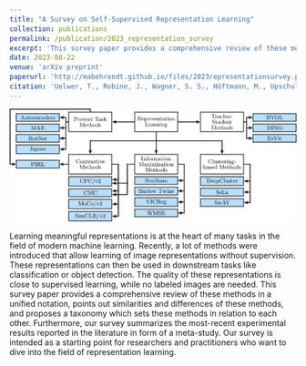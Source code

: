 ```yaml
---
title: "A Survey on Self-Supervised Representation Learning"
collection: publications
permalink: /publication/2023_representation_survey
excerpt: 'This survey paper provides a comprehensive review of these methods in a unified notation, points out similarities and differences of these methods, and proposes a taxonomy which sets these methods in relation to each other. Furthermore, our survey summarizes the most-recent experimental results reported in the literature in form of a meta-study. Our survey is intended as a starting point for researchers and practitioners who want to dive into the field of representation learning.'
date: 2023-08-22
venue: 'arXiv preprint'
paperurl: 'http://mabehrendt.github.io/files/2023representationsurvey.pdf'
citation: 'Uelwer, T., Robine, J., Wagner, S. S., Höftmann, M., Upschulte, E., Konietzny, S., Behrendt, M. and Harmeling, S. (2023). &quot;A Survey on Self-Supervised Representation Learning.&quot; In <i>arXiv preprint.</i>'
---
```

![Survey Overview](../images/paper_teaser/survey_teaser.png)

Learning meaningful representations is at the heart of many tasks in the field of modern machine learning. Recently, a lot of methods were introduced that allow learning of image representations without supervision. These representations can then be used in downstream tasks like classification or object detection. The quality of these representations is close to supervised learning, while no labeled images are needed. This survey paper provides a comprehensive review of these methods in a unified notation, points out similarities and differences of these methods, and proposes a taxonomy which sets these methods in relation to each other. Furthermore, our survey summarizes the most-recent experimental results reported in the literature in form of a meta-study. Our survey is intended as a starting point for researchers and practitioners who want to dive into the field of representation learning.
